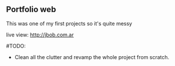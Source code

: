 ## Portfolio web

This was one of my first projects so it's quite messy

live view: http://jbob.com.ar

#TODO:

* Clean all the clutter and revamp the whole project from scratch.
